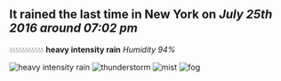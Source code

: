## It rained the last time in New York on *July 25th 2016 around 07:02 pm*
💧💧💧💧💧💧💧💧💧💧💧  **heavy intensity rain** *Humidity 94%*

![heavy intensity rain](http://openweathermap.org/img/w/10d.png) ![thunderstorm](http://openweathermap.org/img/w/11d.png) ![mist](http://openweathermap.org/img/w/50d.png) ![fog](http://openweathermap.org/img/w/50d.png)
